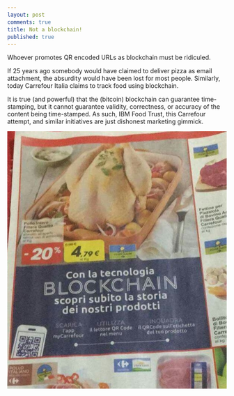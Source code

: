 ```yaml
---
layout: post
comments: true
title: Not a blockchain!
published: true
---
```


Whoever promotes QR encoded URLs as blockchain must be ridiculed.

If 25 years ago somebody would have claimed to deliver pizza as email attachment, the absurdity would have been lost for most people. Similarly, today Carrefour Italia claims to track food using blockchain.

It is true (and powerful) that the (bitcoin) blockchain can guarantee time-stamping, but it cannot guarantee validity, correctness, or accuracy of the content being time-stamped. As such, IBM Food Trust, this Carrefour attempt, and similar initiatives are just dishonest marketing gimmick.

![chicken blockchain](/images/chicken-blockchain.jpg)
